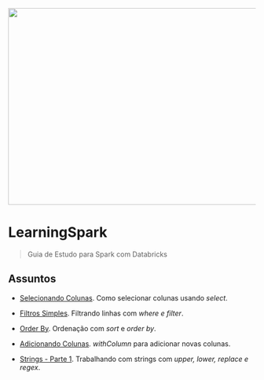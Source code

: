 <img src="https://user-images.githubusercontent.com/14312939/91022823-1d8b9f00-e5cc-11ea-897b-feb3575d95dd.png?w=512" height="400" width="700">

# LearningSpark
> Guia de Estudo para Spark com Databricks


## Assuntos

* [Selecionando Colunas](https://databricks-prod-cloudfront.cloud.databricks.com/public/4027ec902e239c93eaaa8714f173bcfc/5548372729083570/3801231782395092/2891507303260789/latest.html). Como selecionar colunas usando *select*.

* [Filtros Simples](https://databricks-prod-cloudfront.cloud.databricks.com/public/4027ec902e239c93eaaa8714f173bcfc/5548372729083570/2699971927231866/2891507303260789/latest.html). Filtrando linhas com *where e filter*.

* [Order By](https://databricks-prod-cloudfront.cloud.databricks.com/public/4027ec902e239c93eaaa8714f173bcfc/5548372729083570/2072358788201482/2891507303260789/latest.html). Ordenação com *sort* e *order by*.

* [Adicionando Colunas](https://databricks-prod-cloudfront.cloud.databricks.com/public/4027ec902e239c93eaaa8714f173bcfc/5548372729083570/2485460927370520/2891507303260789/latest.html). *withColumn* para adicionar novas colunas.

* [Strings - Parte 1](https://databricks-prod-cloudfront.cloud.databricks.com/public/4027ec902e239c93eaaa8714f173bcfc/5548372729083570/913282128315744/2891507303260789/latest.html). Trabalhando com strings com *upper, lower, replace e regex*.
